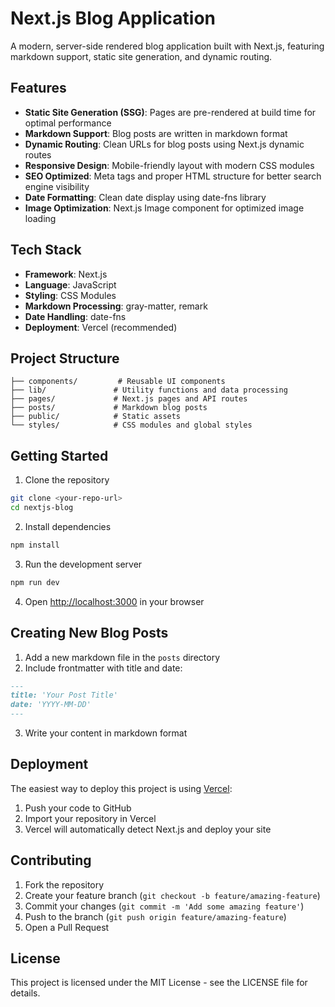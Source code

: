 # Next.js Blog Application

A modern, server-side rendered blog application built with Next.js, featuring markdown support, static site generation, and dynamic routing.

## Features

- **Static Site Generation (SSG)**: Pages are pre-rendered at build time for optimal performance
- **Markdown Support**: Blog posts are written in markdown format
- **Dynamic Routing**: Clean URLs for blog posts using Next.js dynamic routes
- **Responsive Design**: Mobile-friendly layout with modern CSS modules
- **SEO Optimized**: Meta tags and proper HTML structure for better search engine visibility
- **Date Formatting**: Clean date display using date-fns library
- **Image Optimization**: Next.js Image component for optimized image loading

## Tech Stack

- **Framework**: Next.js
- **Language**: JavaScript
- **Styling**: CSS Modules
- **Markdown Processing**: gray-matter, remark
- **Date Handling**: date-fns
- **Deployment**: Vercel (recommended)

## Project Structure

```
├── components/         # Reusable UI components
├── lib/               # Utility functions and data processing
├── pages/             # Next.js pages and API routes
├── posts/             # Markdown blog posts
├── public/            # Static assets
└── styles/            # CSS modules and global styles
```

## Getting Started

1. Clone the repository
```bash
git clone <your-repo-url>
cd nextjs-blog
```

2. Install dependencies
```bash
npm install
```

3. Run the development server
```bash
npm run dev
```

4. Open [http://localhost:3000](http://localhost:3000) in your browser

## Creating New Blog Posts

1. Add a new markdown file in the `posts` directory
2. Include frontmatter with title and date:
```markdown
---
title: 'Your Post Title'
date: 'YYYY-MM-DD'
---
```

3. Write your content in markdown format

## Deployment

The easiest way to deploy this project is using [Vercel](https://vercel.com):

1. Push your code to GitHub
2. Import your repository in Vercel
3. Vercel will automatically detect Next.js and deploy your site

## Contributing

1. Fork the repository
2. Create your feature branch (`git checkout -b feature/amazing-feature`)
3. Commit your changes (`git commit -m 'Add some amazing feature'`)
4. Push to the branch (`git push origin feature/amazing-feature`)
5. Open a Pull Request

## License

This project is licensed under the MIT License - see the LICENSE file for details.
